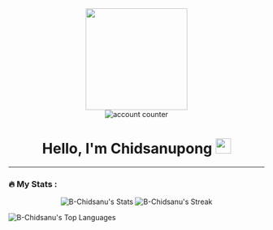 
<div id="header" align="center">
  <img src="https://media.giphy.com/media/ed7RrrCi4r7h5NoQI2/giphy.gif" width="200"/>
  <br>
  <img src="https://komarev.com/ghpvc/?username=B-Chidsanu&style=flat-square&color=blue" alt="account counter"/>
  <h1>
    Hello, I'm Chidsanupong
    <img src="https://media.giphy.com/media/hvRJCLFzcasrR4ia7z/giphy.gif" width="30px"/>
  </h1>
</div>

---

### :fire: My Stats : 
<div id="stats" align="center">
  
  ![B-Chidsanu's Stats](https://github-readme-stats.vercel.app/api?username=B-Chidsanu&theme=radical&show_icons=true&hide_border=true&count_private=true) ![B-Chidsanu's Streak](https://github-readme-streak-stats.herokuapp.com/?user=B-Chidsanu&theme=radical&hide_border=true)
  
</div> 

  ![B-Chidsanu's Top Languages](https://github-readme-stats.vercel.app/api/top-langs/?username=B-Chidsanu&theme=radical&show_icons=true&hide_border=true&layout=compact&margin-left=100px)
  

